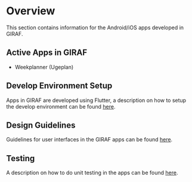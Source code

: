 # Overview

This section contains information for the Android/iOS apps developed in GIRAF.

## Active Apps in GIRAF

- Weekplanner (Ugeplan)

## Develop Environment Setup

Apps in GIRAF are developed using Flutter, a description on how to setup the
develop environment can be found [here](development_environment_setup.md). 

## Design Guidelines

Guidelines for user interfaces in the GIRAF apps can be found [here](./Design_Guide/index.md).   

## Testing

A description on how to do unit testing in the apps can be found [here](./Test/unit_testing.md).